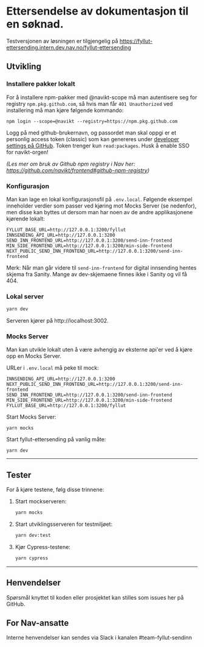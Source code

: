 # Ettersendelse av dokumentasjon til en søknad.

Testversjonen av løsningen er tilgjengelig på https://fyllut-ettersending.intern.dev.nav.no/fyllut-ettersending

## Utvikling

### Installere pakker lokalt

For å installere npm-pakker med @navikt-scope må man autentisere seg for registry `npm.pkg.github.com`,
så hvis man får `401 Unauthorized` ved installering må man kjøre følgende kommando:

    npm login --scope=@navikt --registry=https://npm.pkg.github.com

Logg på med github-brukernavn, og passordet man skal oppgi er et personlig access token (classic) som kan
genereres under [developer settings på GitHub](https://github.com/settings/tokens).
Token trenger kun `read:packages`. Husk å enable SSO for navikt-orgen!

_(Les mer om bruk av Github npm registry i Nav her: https://github.com/navikt/frontend#github-npm-registry)_

### Konfigurasjon

Man kan lage en lokal konfigurasjonsfil på `.env.local`. Følgende eksempel inneholder verdier som passer ved kjøring
mot Mocks Server (se nedenfor), men disse kan byttes ut dersom man har noen av de andre applikasjonene kjørende lokalt:

```
FYLLUT_BASE_URL=http://127.0.0.1:3200/fyllut
INNSENDING_API_URL=http://127.0.0.1:3200
SEND_INN_FRONTEND_URL=http://127.0.0.1:3200/send-inn-frontend
MIN_SIDE_FRONTEND_URL=http://127.0.0.1:3200/min-side-frontend
NEXT_PUBLIC_SEND_INN_FRONTEND_URL=http://127.0.0.1:3200/send-inn-frontend
```

Merk: Når man går videre til `send-inn-frontend` for digital innsending hentes skjema fra Sanity. Mange av dev-skjemaene finnes ikke i Sanity og vil få 404.

### Lokal server

```bash
yarn dev
```

Serveren kjører på http://localhost:3002.

### Mocks Server

Man kan utvikle lokalt uten å være avhengig av eksterne api'er ved å kjøre opp en Mocks Server.

URLer i `.env.local` må peke til mock:

    INNSENDING_API_URL=http://127.0.0.1:3200
    NEXT_PUBLIC_SEND_INN_FRONTEND_URL=http://127.0.0.1:3200/send-inn-frontend
    SEND_INN_FRONTEND_URL=http://127.0.0.1:3200/send-inn-frontend
    MIN_SIDE_FRONTEND_URL=http://127.0.0.1:3200/min-side-frontend
    FYLLUT_BASE_URL=http://127.0.0.1:3200/fyllut

Start Mocks Server:

    yarn mocks

Start fyllut-ettersending på vanlig måte:

    yarn dev

---

## Tester

For å kjøre testene, følg disse trinnene:

1. Start mockserveren:

    ```bash
    yarn mocks
    ```

2. Start utviklingsserveren for testmiljøet:

    ```bash
    yarn dev:test
    ```

3. Kjør Cypress-testene:
    ```bash
    yarn cypress
    ```

---

## Henvendelser

Spørsmål knyttet til koden eller prosjektet kan stilles som issues her på GitHub.

## For Nav-ansatte

Interne henvendelser kan sendes via Slack i kanalen #team-fyllut-sendinn
